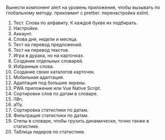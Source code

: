 Вынести компонент alert на уровень приложения, чтобы вызывать по глобальному методу.
прекоммит с prettier.
перенастройка eslint.

1. Тест. Слова по алфавиту. К каждой букве их подбирать.
2. Настройки.
3. Аккаунт.
4. Слова дня, недели и месяца.
5. Тест на перевод предложений.
6. Тест на перевод текстов.
7. Игра в дурака, но на карточках.
8. Создание отдельных словарей.
9. Избранные слова.
10. Создание своих каталогов карточек.
11. Мобильная адаптация.
12. Адаптация под большие экраны.
13. PWA приложение или Vue Native Script.
14. Сортировки слов по датам в словаре.
15. i18n.
16. a11y.
17. Сортировка статистики по датам.
18. Фильтрация статистики по датам.
19. Степы в словаре, чтобы грузить динамически, точно также в статистике.
20. Таблица лидеров по статистике.
